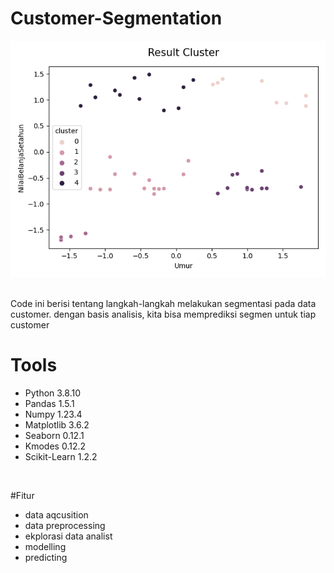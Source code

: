 # Customer-Segmentation
![cluster](https://github.com/hrmneffdi/customer-segmentation/blob/main/code/result%20cluster.png)

<br>
Code ini berisi tentang langkah-langkah melakukan segmentasi pada data customer. dengan basis analisis, kita bisa memprediksi segmen untuk tiap customer

# Tools
* Python 3.8.10
* Pandas 1.5.1
* Numpy 1.23.4
* Matplotlib 3.6.2
* Seaborn 0.12.1
* Kmodes 0.12.2
* Scikit-Learn 1.2.2
<br>

#Fitur

* data aqcusition
* data preprocessing
* ekplorasi data analist
* modelling
* predicting
